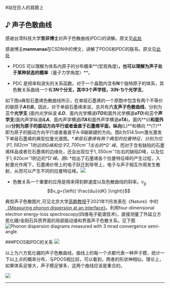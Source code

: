 #站在巨人的肩膀上


## ♪ 声子色散曲线

感谢台湾科技大学**宫非博士**对声子色散曲线(PDC)的讲解。原文见[此处](https://zhuanlan.zhihu.com/p/20129644)

感谢博主**manmanaa**在CSDN中的博文，讲解了PDOS和PDC的联系。原文见[此处](https://blog.csdn.net/manmanaa/article/details/115001233)

- PDOS 可以理解为体系内原子的分布概率**(宏观角度)**，也可以理解为声子处于某种状态的概率**（量子力学角度）**。

- PDC 是频率和波矢的关系函数。对于一个晶胞内含有**N**个独特原子的体系，其色散关系曲线一个有**3N个分支，其中3个声学枝，3(N-1)个光学支**。

如下图*a*典型石墨烯色散曲线所示，在单层石墨烯的一个原胞中包含有两个不等价的碳原子***A***和***B***。因此，对于单层石墨烯来说，总共有**六支声子色散曲线**，分别为**三个光学支** (面内光学纵波 ***iLO***、面内光学横波***iTO***和面外光学横波***oTO***)和**三个声学支**(面内声学纵波***iLA***、面内声学横波***iTA***和面外声学横波***oTA***)。面内**(i)**和面外**(o)**分别为原子的振动方向平行或者垂直于石墨烯平面，纵向**(L)**和横向 **(T)**即为原子的振动方向平行或者垂直于A-B碳碳键的方向。图*b*为514.5nm激光激发下单层石墨烯的典型拉曼光谱图。**单层石墨烯有两个典型的拉曼特征，分别为位于$1,582cm^-1$附近的*G*峰和位于$2,700cm^-1$左右的*G' *峰**，而对于含有缺陷的石墨烯样品或者在石墨烯的边缘处，还会出现位于$1,350cm^-1$左右的缺陷*D*峰，以及位于$1,620cm^-1$附近的*D'*峰。图*c *给出了石墨烯各个拉曼特征峰的产生过程，入射激光作用下，石墨烯价带上的电子跃迁到导带上，电子与声子相互作用发生散射，从而可以产生不同的拉曼特征峰。![](https://pic1.zhimg.com/64679f0bcd42556e8b04a84e211daccb_1440w.jpg?source=172ae18b)


- 色散关系一个重要的应用是用来得到群速度以及色散曲线的斜率。$v_g%$$$v_g={\left({ \frac{dω}{dK} }\right)}$$

典型声子色散图片,可见北京大学[高鹏教授](https://scholar.google.co.uk/citations?hl=en&user=JQLol_0AAAAJ)于2021年11月发表在《Nature》中的[《Measuring phonon dispersion at an interface》](https://www.nature.com/articles/s41586-021-03971-9)。利用four-dimensional electron energy-loss spectroscopy(四维电子能谱技术)，直接测量了外延立方氮化硼/金刚石异质界面的局部振动谱和界面声子色散关系。见下图![Phonon dispersion diagrams measured with 3 mrad convergence semi-angle.](https://media.springernature.com/full/springer-static/esm/art%3A10.1038%2Fs41586-021-03971-9/MediaObjects/41586_2021_3971_Fig8_ESM.jpg?as=webp)

###PDOS和PDC的关系
![](https://img-blog.csdnimg.cn/img_convert/2714b26d4600cb229f13a7674e91cc83.png#pic_center)

以上为六方氮化硼的声子色散曲线，曲线上的每一个点都代表一种声子模，统计一下以上点的概率分布，与PDOS相比较，可以看到，两者的形状神相似。理论上，如果体系足够大，声子模足够多，这两个曲线应该是重合的。

![](https://img-blog.csdnimg.cn/img_convert/7bbcf6f36d6f1def1c7bee84f1bed7d2.png#pic_center)




---
<script type="text/javascript" async
  src="https://cdnjs.cloudflare.com/ajax/libs/mathjax/2.7.7/MathJax.js?config=TeX-MML-AM_CHTML">
</script>
<script type="text/x-mathjax-config">
MathJax.Hub.Config({
  tex2jax: {inlineMath: [['$','$'], ['\\(','\\)']]}
});
</script>